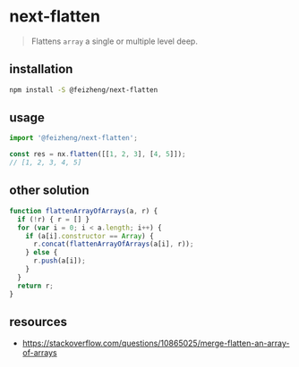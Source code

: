 # next-flatten
> Flattens `array` a single or multiple level deep.

## installation
```bash
npm install -S @feizheng/next-flatten
```

## usage
```js
import '@feizheng/next-flatten';

const res = nx.flatten([[1, 2, 3], [4, 5]]); 
// [1, 2, 3, 4, 5]
```

## other solution
```js
function flattenArrayOfArrays(a, r) {
  if (!r) { r = [] }
  for (var i = 0; i < a.length; i++) {
    if (a[i].constructor == Array) {
      r.concat(flattenArrayOfArrays(a[i], r));
    } else {
      r.push(a[i]);
    }
  }
  return r;
}
```

## resources
- https://stackoverflow.com/questions/10865025/merge-flatten-an-array-of-arrays
